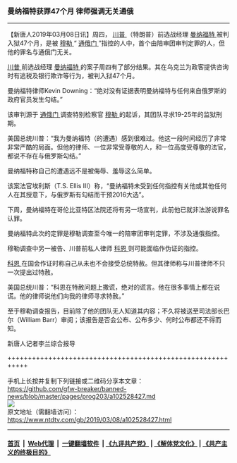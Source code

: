 ### 曼纳福特获罪47个月 律师强调无关通俄
------------------------

<div class="post_content" itemprop="articleBody">
 <p>
  【新唐人2019年03月08日讯】周四，
  <a href="https://www.ntdtv.com/gb/川普.htm">
   川普
  </a>
  （特朗普）前选战经理
  <a href="https://www.ntdtv.com/gb/曼纳福特.htm">
   曼纳福特
  </a>
  被判入狱47个月，是被
  <a href="https://www.ntdtv.com/gb/穆勒.htm">
   穆勒
  </a>
  “
  <a href="https://www.ntdtv.com/gb/通俄门.htm">
   通俄门
  </a>
  ”指控的人中，首个由陪审团审判定罪的人，但他的罪名与通俄门无关。
 </p>
 <p>
  <a href="https://www.ntdtv.com/gb/川普.htm">
   川普
  </a>
  前选战经理
  <a href="https://www.ntdtv.com/gb/曼纳福特.htm">
   曼纳福特
  </a>
  的案子周四有了部分结果。其在乌克兰为政客提供咨询时有逃税及银行欺诈等行为，被判入狱47个月。
 </p>
 <p>
  曼纳福特律师Kevin Downing：“绝对没有证据表明曼纳福特与任何来自俄罗斯的政府官员发生勾结。”
 </p>
 <p>
  该审判源于
  <a href="https://www.ntdtv.com/gb/通俄门.htm">
   通俄门
  </a>
  调查特别检察官
  <a href="https://www.ntdtv.com/gb/穆勒.htm">
   穆勒
  </a>
  的起诉，其团队寻求19-25年的监狱刑期。
 </p>
 <p>
  美国总统川普：“我为曼纳福特（的遭遇）感到很难过。他这一段时间经历了非常非常严酷的局面。但他的律师、一位非常受尊敬的人，和一位高度受尊敬的法官，都说不存在与俄罗斯勾结。”
 </p>
 <p>
  曼纳福特称自己的遭遇远不是被侮辱、羞辱这么简单。
 </p>
 <p>
  该案法官埃利斯（T.S. Ellis III）称，“曼纳福特未受到任何指控有关他或其他任何人在其授意下，与俄罗斯有勾结而干预2016大选”。
 </p>
 <p>
  下周，曼纳福特在哥伦比亚特区法院还将有另一场宣判，此前他已就非法游说罪名认罪。
 </p>
 <p>
  曼纳福特此次的定罪是穆勒调查至今唯一的陪审团审判定罪，不涉及通俄指控。
 </p>
 <p>
  穆勒调查中另一被告、川普前私人律师
  <a href="https://www.ntdtv.com/gb/科恩.htm">
   科恩
  </a>
  则可能面临作伪证的指控。
 </p>
 <p>
  <a href="https://www.ntdtv.com/gb/科恩.htm">
   科恩
  </a>
  在国会作证时称自己从未也不会接受总统特赦。但其律师称与川普律师不只一次提出过特赦。
 </p>
 <p>
  美国总统川普：“科恩在特赦问题上撒谎，绝对的谎言。他在很多事情上都在说谎。他的律师说他们向我的律师寻求特赦。”
 </p>
 <p>
  至于穆勒调查报告，目前除了他的团队无人知道其内容；不久将被送至司法部长巴尔（William Barr）审阅；该报告是否会公布、公布多少、何时公布都还不得而知。
 </p>
 <p>
  新唐人记者李兰综合报导
 </p>
 <p>
 </p>
 <div class="single_ad">
 </div>
</div>

+++++++++++++++++++++++++++++++++++++++++++++++++++++++++++<br/><br/>
手机上长按并复制下列链接或二维码分享本文章：<br/>
https://github.com/gfw-breaker/banned-news/blob/master/pages/prog203/a102528427.md <br/>
<a href='https://github.com/gfw-breaker/banned-news/blob/master/pages/prog203/a102528427.md'><img src='https://github.com/gfw-breaker/banned-news/blob/master/pages/prog203/a102528427.md.png'/></a> <br/>
原文地址（需翻墙访问）：https://www.ntdtv.com/gb/2019/03/08/a102528427.html


------------------------
#### [首页](https://github.com/gfw-breaker/banned-news/blob/master/README.md) &nbsp;|&nbsp; [Web代理](https://github.com/labour-camp/helloworld) &nbsp;|&nbsp; [一键翻墙软件](https://github.com/gfw-breaker/nogfw/blob/master/README.md) &nbsp;| [《九评共产党》](https://github.com/gfw-breaker/9ping.md/blob/master/README.md#九评之一评共产党是什么) | [《解体党文化》](https://github.com/gfw-breaker/jtdwh.md/blob/master/README.md) | [《共产主义的终极目的》](https://github.com/gfw-breaker/gczydzjmd.md/blob/master/README.md)

